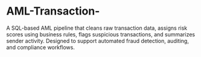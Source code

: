 # AML-Transaction-
A SQL-based AML pipeline that cleans raw transaction data, assigns risk scores using business rules, flags suspicious transactions, and summarizes sender activity. Designed to support automated fraud detection, auditing, and compliance workflows.
